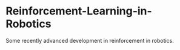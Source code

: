 # Reinforcement-Learning-in-Robotics
Some recently advanced development in reinforcement in robotics.
